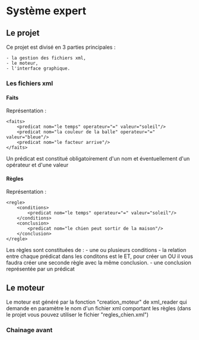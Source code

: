 # Système expert

## Le projet

Ce projet est divisé en 3 parties principales :

	- la gestion des fichiers xml,
	- le moteur,
	- l'interface graphique.

### Les fichiers xml

#### Faits

Représentation :

	<faits>
		<predicat nom="le temps" operateur="=" valeur="soleil"/>
		<predicat nom="la couleur de la balle" operateur="=" valeur="bleue"/>
		<predicat nom="le facteur arrive"/>
	</faits>

Un prédicat est constitué obligatoirement d'un nom et éventuellement d'un opérateur et d'une valeur

#### Règles

Représentation :

	<regle>
		<conditions>
			<predicat nom="le temps" operateur="=" valeur="soleil"/>
		</conditions>
		<conclusion>
			<predicat nom="le chien peut sortir de la maison"/>
		</conclusion>
	</regle>

Les règles sont constituées de :
	- une ou plusieurs conditions
		- la relation entre chaque prédicat dans les conditons est le ET, pour créer un OU il vous faudra créer une seconde règle avec la même conclusion.
	- une conclusion représentée par un prédicat
	
## Le moteur

Le moteur est généré par la fonction "creation_moteur" de xml_reader qui demande en paramètre le nom d'un fichier xml comportant les règles (dans le projet vous pouvez utiliser le fichier "regles_chien.xml")

### Chainage avant

